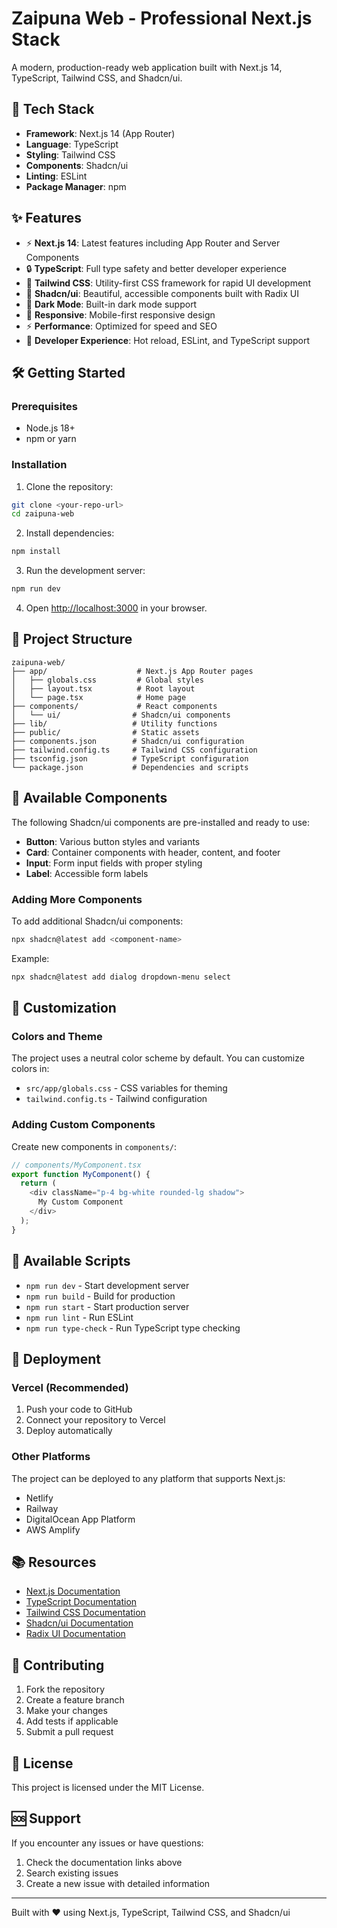 # Zaipuna Web - Professional Next.js Stack

A modern, production-ready web application built with Next.js 14, TypeScript, Tailwind CSS, and Shadcn/ui.

## 🚀 Tech Stack

- **Framework**: Next.js 14 (App Router)
- **Language**: TypeScript
- **Styling**: Tailwind CSS
- **Components**: Shadcn/ui
- **Linting**: ESLint
- **Package Manager**: npm

## ✨ Features

- ⚡ **Next.js 14**: Latest features including App Router and Server Components
- 🔒 **TypeScript**: Full type safety and better developer experience
- 🎨 **Tailwind CSS**: Utility-first CSS framework for rapid UI development
- 🧩 **Shadcn/ui**: Beautiful, accessible components built with Radix UI
- 🌙 **Dark Mode**: Built-in dark mode support
- 📱 **Responsive**: Mobile-first responsive design
- ⚡ **Performance**: Optimized for speed and SEO
- 🔧 **Developer Experience**: Hot reload, ESLint, and TypeScript support

## 🛠️ Getting Started

### Prerequisites

- Node.js 18+ 
- npm or yarn

### Installation

1. Clone the repository:
```bash
git clone <your-repo-url>
cd zaipuna-web
```

2. Install dependencies:
```bash
npm install
```

3. Run the development server:
```bash
npm run dev
```

4. Open [http://localhost:3000](http://localhost:3000) in your browser.

## 📁 Project Structure

```
zaipuna-web/
├── app/                    # Next.js App Router pages
│   ├── globals.css         # Global styles
│   ├── layout.tsx          # Root layout
│   └── page.tsx            # Home page
├── components/             # React components
│   └── ui/                # Shadcn/ui components
├── lib/                   # Utility functions
├── public/                # Static assets
├── components.json        # Shadcn/ui configuration
├── tailwind.config.ts     # Tailwind CSS configuration
├── tsconfig.json          # TypeScript configuration
└── package.json           # Dependencies and scripts
```

## 🧩 Available Components

The following Shadcn/ui components are pre-installed and ready to use:

- **Button**: Various button styles and variants
- **Card**: Container components with header, content, and footer
- **Input**: Form input fields with proper styling
- **Label**: Accessible form labels

### Adding More Components

To add additional Shadcn/ui components:

```bash
npx shadcn@latest add <component-name>
```

Example:
```bash
npx shadcn@latest add dialog dropdown-menu select
```

## 🎨 Customization

### Colors and Theme

The project uses a neutral color scheme by default. You can customize colors in:

- `src/app/globals.css` - CSS variables for theming
- `tailwind.config.ts` - Tailwind configuration

### Adding Custom Components

Create new components in `components/`:

```typescript
// components/MyComponent.tsx
export function MyComponent() {
  return (
    <div className="p-4 bg-white rounded-lg shadow">
      My Custom Component
    </div>
  );
}
```

## 📝 Available Scripts

- `npm run dev` - Start development server
- `npm run build` - Build for production
- `npm run start` - Start production server
- `npm run lint` - Run ESLint
- `npm run type-check` - Run TypeScript type checking

## 🚀 Deployment

### Vercel (Recommended)

1. Push your code to GitHub
2. Connect your repository to Vercel
3. Deploy automatically

### Other Platforms

The project can be deployed to any platform that supports Next.js:

- Netlify
- Railway
- DigitalOcean App Platform
- AWS Amplify

## 📚 Resources

- [Next.js Documentation](https://nextjs.org/docs)
- [TypeScript Documentation](https://www.typescriptlang.org/docs)
- [Tailwind CSS Documentation](https://tailwindcss.com/docs)
- [Shadcn/ui Documentation](https://ui.shadcn.com)
- [Radix UI Documentation](https://www.radix-ui.com)

## 🤝 Contributing

1. Fork the repository
2. Create a feature branch
3. Make your changes
4. Add tests if applicable
5. Submit a pull request

## 📄 License

This project is licensed under the MIT License.

## 🆘 Support

If you encounter any issues or have questions:

1. Check the documentation links above
2. Search existing issues
3. Create a new issue with detailed information

---

Built with ❤️ using Next.js, TypeScript, Tailwind CSS, and Shadcn/ui
